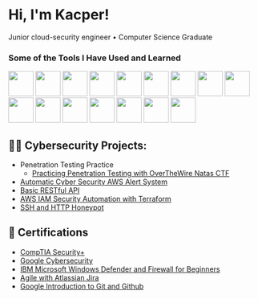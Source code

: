 <h1>Hi, I'm Kacper!</h1>
Junior cloud-security engineer • Computer Science Graduate

### Some of the Tools I Have Used and Learned
<img src="https://cdn.jsdelivr.net/gh/devicons/devicon@latest/icons/amazonwebservices/amazonwebservices-plain-wordmark.svg" width="50" height="50" /> <img src="https://cdn.jsdelivr.net/gh/devicons/devicon@latest/icons/python/python-original.svg" width="50" height="50" /> <img src="https://cdn.jsdelivr.net/gh/devicons/devicon@latest/icons/linux/linux-original.svg" width="50" height="50" /> <img src="https://cdn.jsdelivr.net/gh/devicons/devicon@latest/icons/terraform/terraform-original.svg" width="50" height="50" /> <img src="https://cdn.jsdelivr.net/gh/devicons/devicon@latest/icons/vscode/vscode-original.svg" width="50" height="50" /> <img src="https://cdn.jsdelivr.net/gh/devicons/devicon@latest/icons/docker/docker-original.svg" width="50" height="50" /> <img src="https://cdn.jsdelivr.net/gh/devicons/devicon@latest/icons/kubernetes/kubernetes-original.svg" width="50" height="50" /> <img src="https://cdn.jsdelivr.net/gh/devicons/devicon@latest/icons/azure/azure-original.svg" width="50" height="50" /> <img src="https://cdn.jsdelivr.net/gh/devicons/devicon@latest/icons/bash/bash-original.svg" width="50" height="50" /> <img src="https://cdn.jsdelivr.net/gh/devicons/devicon@latest/icons/flask/flask-original.svg" width="50" height="50" /> <img src="https://cdn.jsdelivr.net/gh/devicons/devicon@latest/icons/git/git-plain.svg" width="50" height="50" /> <img src="https://cdn.jsdelivr.net/gh/devicons/devicon@latest/icons/javascript/javascript-original.svg" width="50" height="50" /> <img src="https://cdn.jsdelivr.net/gh/devicons/devicon@latest/icons/jira/jira-original.svg" width="50" height="50" /> <img src="https://cdn.jsdelivr.net/gh/devicons/devicon@latest/icons/raspberrypi/raspberrypi-original.svg" width="50" height="50" /> <img src="https://cdn.jsdelivr.net/gh/devicons/devicon@latest/icons/postgresql/postgresql-original.svg" width="50" height="50" /> <img src="https://cdn.jsdelivr.net/gh/devicons/devicon@latest/icons/apache/apache-original.svg" width="50" height="50" />


<h2>👨‍💻 Cybersecurity Projects:</h2>

- Penetration Testing Practice
  - [Practicing Penetration Testing with OverTheWire Natas CTF](https://github.com/KacperKolasa/OTWNatas/blob/main/README.md)
- [Automatic Cyber Security AWS Alert System](https://github.com/KacperKolasa/Automatic-Cyber-Security-Alerting-AWS-System)
- [Basic RESTful API](https://github.com/KacperKolasa/restapi)
- [AWS IAM Security Automation with Terraform](https://github.com/KacperKolasa/iam-secure-aws)
- [SSH and HTTP Honeypot](https://github.com/KacperKolasa/ssh-http-honeypot)

<h2>📜 Certifications </h2>

- [CompTIA Security+](https://www.credly.com/badges/91109955-2dbb-4578-99f0-895e97ec72cd/public_url)
- [Google Cybersecurity](https://coursera.org/verify/professional-cert/ZPQUJYYWUTLF)
- [IBM Microsoft Windows Defender and Firewall for Beginners](https://coursera.org/verify/H65CPFAKC8RL)
- [Agile with Atlassian Jira](https://coursera.org/verify/KGK9ZNQFZ8HE)
- [Google Introduction to Git and Github](https://coursera.org/verify/R93WK2REG2D7)

